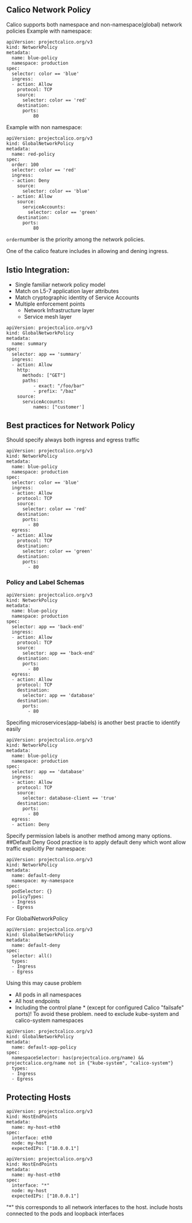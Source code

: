 ## Calico Network Policy
Calico supports both namespace and non-namespace(global) network policies
Example with namespace:
```
apiVersion: projectcalico.org/v3
kind: NetworkPolicy
metadata:
  name: blue-policy
  namespace: production
spec:
  selector: color == 'blue'
  ingress:
  - action: Allow
    protocol: TCP
    source:
      selector: color == 'red'
    destination:
      ports:
          80
```
Example with non namespace:
```
apiVersion: projectcalico.org/v3
kind: GlobalNetworkPolicy
metadata:
  name: red-policy
spec:
  order: 100      
  selector: color == 'red'
  ingress:
  - action: Deny
    source:
      selector: color == 'blue'
  - action: Allow
    source:
      serviceAccounts:
        selector: color == 'green'
    destination:
      ports:
          80
```
```order```number is the priority among the network policies.

One of the calico feature includes in allowing and dening ingress.

## Istio Integration:

* Single familiar network policy model
* Match on L5-7 application layer attributes
* Match cryptographic identity of Service Accounts
* Multiple enforcement points
    - Network Infrastructure layer
    - Service mesh layer
```
apiVersion: projectcalico.org/v3
kind: GlobalNetworkPolicy
metadata:
  name: summary
spec:
  selector: app == 'summary'
  ingress:
  - action: Allow
    http:
      methods: ["GET"]
      paths:
          - exact: "/foo/bar"
          - prefix: "/baz"
    source:
      serviceAccounts:
          names: ["customer']
```
## Best practices for Network Policy
Should specify always both ingress and egress traffic
```
apiVersion: projectcalico.org/v3
kind: NetworkPolicy
metadata:
  name: blue-policy
  namespace: production
spec:
  selector: color == 'blue'
  ingress:
  - action: Allow
    protocol: TCP
    source:
      selector: color == 'red'
    destination:
      ports:
        - 80
  egress:
  - action: Allow
    protocol: TCP
    destination:
      selector: color == 'green'
    destination:
      ports:
        - 80
```
### Policy and Label Schemas
```
apiVersion: projectcalico.org/v3
kind: NetworkPolicy
metadata:
  name: blue-policy
  namespace: production
spec:
  selector: app == 'back-end'
  ingress:
  - action: Allow
    protocol: TCP
    source:
      selector: app == 'back-end'
    destination:
      ports:
        - 80
  egress:
  - action: Allow
    protocol: TCP
    destination:
      selector: app == 'database'
    destination:
      ports:
        - 80
```
Specifing microservices(app-labels) is another best practie to identify easily 
```
apiVersion: projectcalico.org/v3
kind: NetworkPolicy
metadata:
  name: blue-policy
  namespace: production
spec:
  selector: app == 'database'
  ingress:
  - action: Allow
    protocol: TCP
    source:
      selector: database-client == 'true'
    destination:
      ports:
        - 80
  egress:
  - action: Deny
```
Specify permission labels is another method among many options.
##Default Deny
Good practice is to apply default deny which wont allow traffic explicitly
Per namespace:
```
apiVersion: projectcalico.org/v3
kind: NetworkPolicy
metadata:
  name: default-deny
  namespace: my-namespace
spec:
  podSelector: {}
  policyTypes:
  - Ingress
  - Egress
```
For GlobalNetworkPolicy 
```
apiVersion: projectcalico.org/v3
kind: GlobalNetworkPolicy
metadata:
  name: default-deny
spec:
  selector: all()
  types:
  - Ingress
  - Egress
```
Using this may cause problem 
* All pods in all namespaces
* All host endpoints
* Including the control plane
        * (except for configured Calico "failsafe" ports)!
To avoid these problem. need to exclude kube-system and calico-system namespaces
```
apiVersion: projectcalico.org/v3
kind: GlobalNetworkPolicy
metadata:
  name: default-app-policy
spec:
  namespaceSelector: has(projectcalico.org/name) && projectcalico.org/name not in {"kube-system", "calico-system"}
  types:
  - Ingress
  - Egress
```
## Protecting Hosts
```
apiVersion: projectcalico.org/v3
kind: HostEndPoints
metadata:
  name: my-host-eth0
spec:
  interface: eth0
  node: my-host
  expectedIPs: ["10.0.0.1"]
```
```
apiVersion: projectcalico.org/v3
kind: HostEndPoints
metadata:
  name: my-host-eth0
spec:
  interface: "*"
  node: my-host
  expectedIPs: ["10.0.0.1"]
```
"*" this corresponds to all network interfaces to the host. include hosts connected to the pods and loopback interfaces
